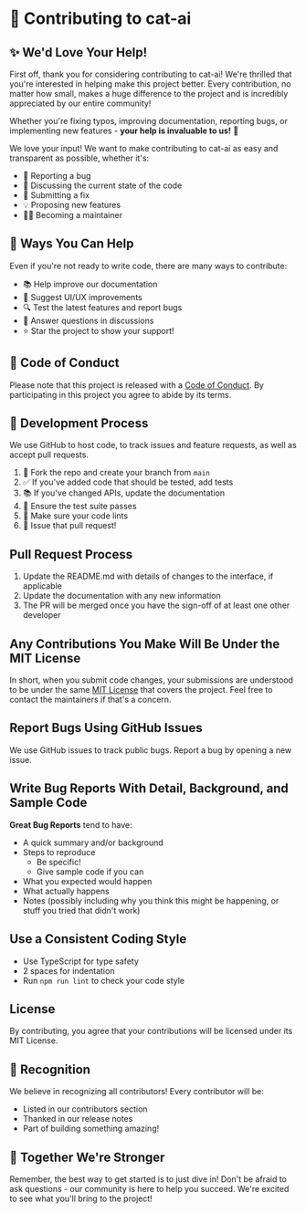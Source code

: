 # 🤝 Contributing to cat-ai

## ✨ We'd Love Your Help!

First off, thank you for considering contributing to cat-ai! We're thrilled that you're interested in helping make this project better. Every contribution, no matter how small, makes a huge difference to the project and is incredibly appreciated by our entire community! 

Whether you're fixing typos, improving documentation, reporting bugs, or implementing new features - **your help is invaluable to us!** 💝

We love your input! We want to make contributing to cat-ai as easy and transparent as possible, whether it's:

- 🐛 Reporting a bug
- 💭 Discussing the current state of the code
- 🔧 Submitting a fix
- 💡 Proposing new features
- 👨‍💼 Becoming a maintainer

## 📜 Ways You Can Help

Even if you're not ready to write code, there are many ways to contribute:
- 📚 Help improve our documentation
- 🎨 Suggest UI/UX improvements
- 🔍 Test the latest features and report bugs
- 💬 Answer questions in discussions
- ⭐ Star the project to show your support!

## 📜 Code of Conduct

Please note that this project is released with a [Code of Conduct](../CODE_OF_CONDUCT.md). By participating in this project you agree to abide by its terms.

## 🔄 Development Process

We use GitHub to host code, to track issues and feature requests, as well as accept pull requests.

1. 🍴 Fork the repo and create your branch from `main`
2. ✅ If you've added code that should be tested, add tests
3. 📚 If you've changed APIs, update the documentation
4. 🧪 Ensure the test suite passes
5. 🎨 Make sure your code lints
6. 🚀 Issue that pull request!

## Pull Request Process

1. Update the README.md with details of changes to the interface, if applicable
2. Update the documentation with any new information
3. The PR will be merged once you have the sign-off of at least one other developer

## Any Contributions You Make Will Be Under the MIT License

In short, when you submit code changes, your submissions are understood to be under the same [MIT License](../LICENSE) that covers the project. Feel free to contact the maintainers if that's a concern.

## Report Bugs Using GitHub Issues

We use GitHub issues to track public bugs. Report a bug by opening a new issue.

## Write Bug Reports With Detail, Background, and Sample Code

**Great Bug Reports** tend to have:

- A quick summary and/or background
- Steps to reproduce
  - Be specific!
  - Give sample code if you can
- What you expected would happen
- What actually happens
- Notes (possibly including why you think this might be happening, or stuff you tried that didn't work)

## Use a Consistent Coding Style

- Use TypeScript for type safety
- 2 spaces for indentation
- Run `npm run lint` to check your code style

## License

By contributing, you agree that your contributions will be licensed under its MIT License.

## 🎉 Recognition

We believe in recognizing all contributors! Every contributor will be:
- Listed in our contributors section
- Thanked in our release notes
- Part of building something amazing!

## 💪 Together We're Stronger

Remember, the best way to get started is to just dive in! Don't be afraid to ask questions - our community is here to help you succeed. We're excited to see what you'll bring to the project!
